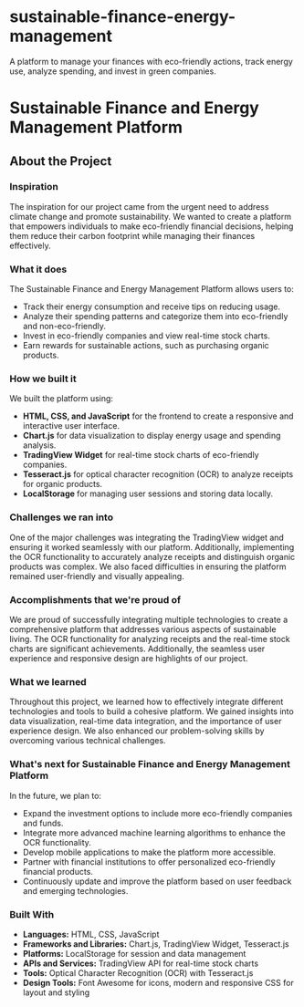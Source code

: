 # sustainable-finance-energy-management
 A platform to manage your finances with eco-friendly actions, track energy use, analyze spending, and invest in green companies.
# Sustainable Finance and Energy Management Platform

## About the Project

### Inspiration
The inspiration for our project came from the urgent need to address climate change and promote sustainability. We wanted to create a platform that empowers individuals to make eco-friendly financial decisions, helping them reduce their carbon footprint while managing their finances effectively.

### What it does
The Sustainable Finance and Energy Management Platform allows users to:
- Track their energy consumption and receive tips on reducing usage.
- Analyze their spending patterns and categorize them into eco-friendly and non-eco-friendly.
- Invest in eco-friendly companies and view real-time stock charts.
- Earn rewards for sustainable actions, such as purchasing organic products.

### How we built it
We built the platform using:
- **HTML, CSS, and JavaScript** for the frontend to create a responsive and interactive user interface.
- **Chart.js** for data visualization to display energy usage and spending analysis.
- **TradingView Widget** for real-time stock charts of eco-friendly companies.
- **Tesseract.js** for optical character recognition (OCR) to analyze receipts for organic products.
- **LocalStorage** for managing user sessions and storing data locally.

### Challenges we ran into
One of the major challenges was integrating the TradingView widget and ensuring it worked seamlessly with our platform. Additionally, implementing the OCR functionality to accurately analyze receipts and distinguish organic products was complex. We also faced difficulties in ensuring the platform remained user-friendly and visually appealing.

### Accomplishments that we're proud of
We are proud of successfully integrating multiple technologies to create a comprehensive platform that addresses various aspects of sustainable living. The OCR functionality for analyzing receipts and the real-time stock charts are significant achievements. Additionally, the seamless user experience and responsive design are highlights of our project.

### What we learned
Throughout this project, we learned how to effectively integrate different technologies and tools to build a cohesive platform. We gained insights into data visualization, real-time data integration, and the importance of user experience design. We also enhanced our problem-solving skills by overcoming various technical challenges.

### What's next for Sustainable Finance and Energy Management Platform
In the future, we plan to:
- Expand the investment options to include more eco-friendly companies and funds.
- Integrate more advanced machine learning algorithms to enhance the OCR functionality.
- Develop mobile applications to make the platform more accessible.
- Partner with financial institutions to offer personalized eco-friendly financial products.
- Continuously update and improve the platform based on user feedback and emerging technologies.

### Built With
- **Languages:** HTML, CSS, JavaScript
- **Frameworks and Libraries:** Chart.js, TradingView Widget, Tesseract.js
- **Platforms:** LocalStorage for session and data management
- **APIs and Services:** TradingView API for real-time stock charts
- **Tools:** Optical Character Recognition (OCR) with Tesseract.js
- **Design Tools:** Font Awesome for icons, modern and responsive CSS for layout and styling


